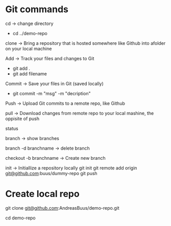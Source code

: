 # Git commands
cd -> change directory
- cd ../demo-repo

clone -> Bring a repository that is hosted somewhere like Github into afolder on your local machine 

Add -> Track your files and changes to Git
- git add . 
- git add filename 

Commit -> Save your files in Git (saved locally)
- git commit -m "msg" -m "decription"

Push -> Upload Git commits to a remote repo, like Github

pull -> Download changes from remote repo to your local mashine, the oppisite of push 

status 

branch -> show branches

branch -d branchname -> delete branch 

checkout -b branchname -> Create new branch 


init -> Initiallize a repository locally 
git init
git remote add origin git@github.com:buus/dummy-repo
git push 

# Create local repo 

git clone git@github.com:AndreasBuus/demo-repo.git

cd demo-repo

